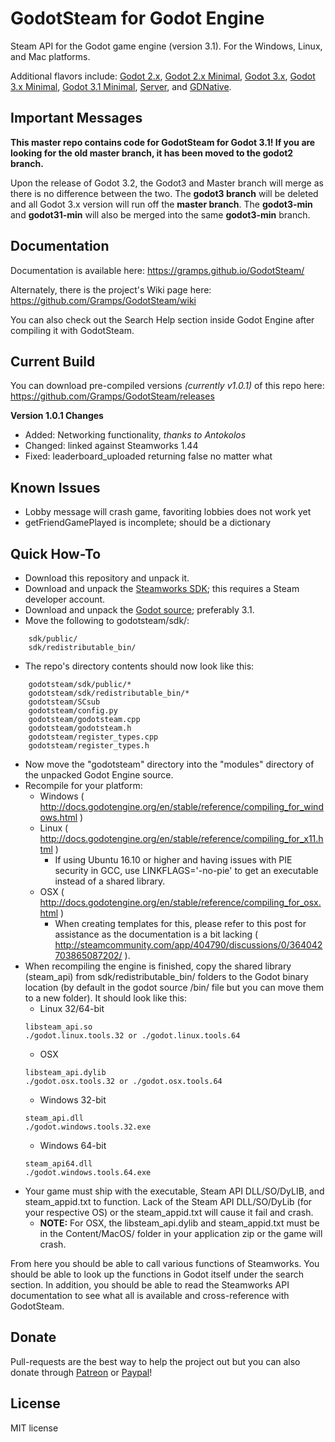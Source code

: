 # GodotSteam for Godot Engine
Steam API for the Godot game engine (version 3.1). For the Windows, Linux, and Mac platforms. 

Additional flavors include: [Godot 2.x](https://github.com/Gramps/GodotSteam/tree/godot2), [Godot 2.x Minimal](https://github.com/Gramps/GodotSteam/tree/godot2-min), [Godot 3.x](https://github.com/Gramps/GodotSteam/tree/godot3), [Godot 3.x Minimal](https://github.com/Gramps/GodotSteam/tree/godot3-min), [Godot 3.1 Minimal](https://github.com/Gramps/GodotSteam/tree/godot31-min), [Server](https://github.com/Gramps/GodotSteam/tree/server), and [GDNative](https://github.com/Gramps/GodotSteam/tree/gdnative).

Important Messages
----------
**This master repo contains code for GodotSteam for Godot 3.1! If you are looking for the old master branch, it has been moved to the godot2 branch.**

Upon the release of Godot 3.2, the Godot3 and Master branch will merge as there is no difference between the two.  The **godot3 branch** will be deleted and all Godot 3.x version will run off the **master branch**.  The **godot3-min** and **godot31-min** will also be merged into the same **godot3-min** branch.

Documentation
----------
Documentation is available here: https://gramps.github.io/GodotSteam/

Alternately, there is the project's Wiki page here: https://github.com/Gramps/GodotSteam/wiki

You can also check out the Search Help section inside Godot Engine after compiling it with GodotSteam.

Current Build
----------
You can download pre-compiled versions _(currently v1.0.1)_ of this repo here: https://github.com/Gramps/GodotSteam/releases

**Version 1.0.1 Changes**
- Added: Networking functionality, _thanks to Antokolos_
- Changed: linked against Steamworks 1.44
- Fixed: leaderboard_uploaded returning false no matter what

Known Issues
----------
- Lobby message will crash game, favoriting lobbies does not work yet
- getFriendGamePlayed is incomplete; should be a dictionary

Quick How-To
----------
- Download this repository and unpack it.
- Download and unpack the [Steamworks SDK](https://partner.steamgames.com); this requires a Steam developer account.
- Download and unpack the [Godot source](https://github.com/godotengine/godot); preferably 3.1.
- Move the following to godotsteam/sdk/:
````
    sdk/public/
    sdk/redistributable_bin/
````
- The repo's directory contents should now look like this:
````
    godotsteam/sdk/public/*
    godotsteam/sdk/redistributable_bin/*
    godotsteam/SCsub
    godotsteam/config.py
    godotsteam/godotsteam.cpp
    godotsteam/godotsteam.h
    godotsteam/register_types.cpp
    godotsteam/register_types.h
````
- Now move the "godotsteam" directory into the "modules" directory of the unpacked Godot Engine source.
- Recompile for your platform:
  - Windows ( http://docs.godotengine.org/en/stable/reference/compiling_for_windows.html )
  - Linux ( http://docs.godotengine.org/en/stable/reference/compiling_for_x11.html )
    - If using Ubuntu 16.10 or higher and having issues with PIE security in GCC, use LINKFLAGS='-no-pie' to get an executable instead of a shared library.
  - OSX ( http://docs.godotengine.org/en/stable/reference/compiling_for_osx.html )
    - When creating templates for this, please refer to this post for assistance as the documentation is a bit lacking ( http://steamcommunity.com/app/404790/discussions/0/364042703865087202/ ).
- When recompiling the engine is finished, copy the shared library (steam_api) from sdk/redistributable_bin/ folders to the Godot binary location (by default in the godot source /bin/ file but you can move them to a new folder). It should look like this:
  - Linux 32/64-bit
  ```
  libsteam_api.so
  ./godot.linux.tools.32 or ./godot.linux.tools.64
  ```
  - OSX
  ```
  libsteam_api.dylib
  ./godot.osx.tools.32 or ./godot.osx.tools.64
  ```
  - Windows 32-bit
  ```
  steam_api.dll
  ./godot.windows.tools.32.exe
  ```
  - Windows 64-bit
  ```
  steam_api64.dll
  ./godot.windows.tools.64.exe
  ```
- Your game must ship with the executable, Steam API DLL/SO/DyLIB, and steam_appid.txt to function. Lack of the Steam API DLL/SO/DyLib (for your respective OS) or the steam_appid.txt will cause it fail and crash.
  - **NOTE:** For OSX, the libsteam_api.dylib and steam_appid.txt must be in the Content/MacOS/ folder in your application zip or the game will crash.

From here you should be able to call various functions of Steamworks. You should be able to look up the functions in Godot itself under the search section. In addition, you should be able to read the Steamworks API documentation to see what all is available and cross-reference with GodotSteam.

Donate
-------------
Pull-requests are the best way to help the project out but you can also donate through [Patreon](https://patreon.com/coaguco) or [Paypal](https://www.paypal.me/sithlordkyle)!

License
-------------
MIT license
